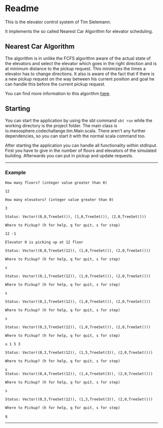 # Readme

This is the elevator control system of Tim Sielemann. 

It implements the so called Nearest Car Algorithm for elevator scheduling. 

## Nearest Car Algorithm
The algorithm is in unlike the FCFS algorithm aware of the actual state of the elevators and select the elevator which goes in the right direction and is at minimum distance to the pickup request. This minimizes the times a elevator has to change directions. It also is aware of the fact that if there is a new pickup request on the way between his current position and goal he can handle this before the current pickup request. 

You can find more information to this algorithm [here](http://www.diva-portal.org/smash/get/diva2:811554/FULLTEXT01.pdf).

## Starting
You can start the application by using the sbt command `sbt run` while the working directory is the project folder.
The main class is io.mesosphere.codechallange.tim.Main.scala. There aren't any further dependencies, so you can start it with the normal scala command too.

After starting the application you can handle all functionality within stdInput. First you have to give in the number of floors and elevators of the simulated building. Afterwards you can put in pickup and update requests. 

___
### Example
```
How many floors? (integer value greater than 0)

12

How many elevators? (integer value greater than 0)

3

Status: Vector((0,0,TreeSet()), (1,0,TreeSet()), (2,0,TreeSet()))

Where to Pickup? (h for help, q for quit, s for step)

12 -1

Elevator 0 is picking up at 12 floor

Status: Vector((0,0,TreeSet(12)), (1,0,TreeSet()), (2,0,TreeSet()))

Where to Pickup? (h for help, q for quit, s for step)

s

Status: Vector((0,1,TreeSet(12)), (1,0,TreeSet()), (2,0,TreeSet()))

Where to Pickup? (h for help, q for quit, s for step)

s

Status: Vector((0,2,TreeSet(12)), (1,0,TreeSet()), (2,0,TreeSet()))

Where to Pickup? (h for help, q for quit, s for step)

s

Status: Vector((0,3,TreeSet(12)), (1,0,TreeSet()), (2,0,TreeSet()))

Where to Pickup? (h for help, q for quit, s for step)

u 1 5 3

Status: Vector((0,3,TreeSet(12)), (1,5,TreeSet(3)), (2,0,TreeSet()))

Where to Pickup? (h for help, q for quit, s for step)

s
Status: Vector((0,4,TreeSet(12)), (1,4,TreeSet(3)), (2,0,TreeSet()))

Where to Pickup? (h for help, q for quit, s for step)

s

Status: Vector((0,5,TreeSet(12)), (1,3,TreeSet(3)), (2,0,TreeSet()))

Where to Pickup? (h for help, q for quit, s for step)

q
```
___